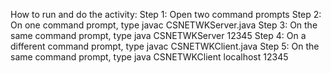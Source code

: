 How to run and do the activity:
Step 1: Open two command prompts
Step 2: On one command prompt, type javac CSNETWKServer.java
Step 3: On the same command prompt, type java CSNETWKServer 12345
Step 4: On a different command prompt, type javac CSNETWKClient.java
Step 5: On the same command prompt, type java CSNETWKClient localhost 12345
